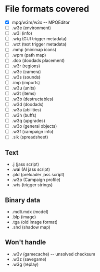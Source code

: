 # File formats covered
- [x] mpq/w3m/w3x -- MPQEditor
- [ ] .w3e (environment)
- [ ] .w3i (info)
- [ ] .wtg (GUI trigger metadata)
- [ ] .wct (text trigger metadata)
- [ ] .mmp (minimap icons)
- [ ] .wpm (path map)
- [ ] .doo (doodads placement)
- [ ] .w3r (regions)
- [ ] .w3c (camera)
- [ ] .w3s (sounds)
- [ ] .imp (imports)
- [ ] .w3u (units)
- [ ] .w3t (items)
- [ ] .w3b (destructables)
- [ ] .w3d (doodads)
- [ ] .w3a (abilities)
- [ ] .w3h (buffs)
- [ ] .w3q (upgrades)
- [ ] .w3o (general objects)
- [ ] .w3f (campaign info)
- [ ] .slk (spreadsheet)

## Text
* .j (jass script)
* .wai (AI jass script)
* .pld (preloader jass script)
* .w3p (Campaign profile)
* .wts (trigger strings)

## Binary data
* .mdl/.mdx (model)
* .blp (image)
* .tga (old image format)
* .shd (shadow map)

## Won't handle
* .w3v (gamecache) -- unsolved checksum
* .w3z (savegame)
* .w3g (replay)